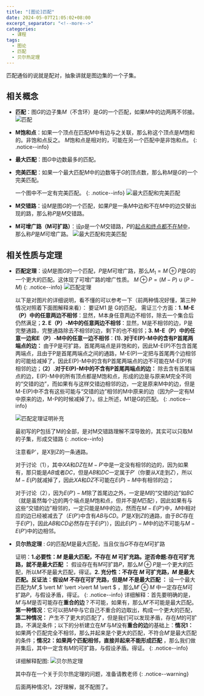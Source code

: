 ```yaml
---
title: "[图论]匹配"
date: 2024-05-07T21:05:02+08:00
excerpt_separator: "<!--more-->"
categories:
  - 课程
tags:
  - 图论
  - 匹配
  - 贝尔热定理
---
```


匹配通俗的说就是配对，抽象讲就是图边集的一个子集。
<!--more-->
## 相关概念
- **匹配**：图$G$的边子集$M$（不含环）是$G$的一个匹配，如果$M$中的边两两不邻接。
  ![匹配](/sakuramarble/assets/post-pictures/2024-05-07-[图论]匹配/匹配.png)
- **M饱和点**：如果一个顶点在匹配$M$中有边与之关联，那么称这个顶点是$M$饱和的。非饱和点反之。
  $M$饱和点是相对的，可能在另一个匹配中是非饱和点。
  {: .notice--info}
- **最大匹配**：图$G$中边数最多的匹配。
- **完美匹配**：如果一个最大匹配$M$中的边数等于$G$的顶点数，那么称$M$是$G$的一个完美匹配。
  
  一个图中不一定有完美匹配。
  {: .notice--info}
  ![最大匹配和完美匹配](/sakuramarble/assets/post-pictures/2024-05-07-[图论]匹配/最大匹配和完美匹配.png)
- **M交错路**：设$M$是图$G$的一个匹配，如果$P$是一条$M$中边和不在$M$中的边交替出现的路，那么称$P$是$M$交错路。
- **M可增广路（M可扩路）**：设$p$是一个$M$交错路，$P$的<u>起点和终点都不在$M$中</u>，那么称$P$是$M$可增广路。
  ![最大匹配和完美匹配](/sakuramarble/assets/post-pictures/2024-05-07-[图论]匹配/M交错路和M可扩路.png)

## 相关性质与定理
- **匹配定理**：设$M$是图$G$的一个匹配，$P$是$M$可增广路，那么$M_1 = M\oplus P$是$G$的一个更大的匹配。这体现了可增广路的增广性质。
  $M\oplus P = (M-P)\cup(P-M)$
  {: .notice--info}
  ![匹配定理](/sakuramarble/assets/post-pictures/2024-05-07-[图论]匹配/匹配定理.png)

  以下是对图片的详细说明，看不懂的可以参考一下（前两种情况好懂，第三种情况对照着下面图解释来看）：
  要证M1 是 G的匹配， 需证三个方面：**1. M-E（P）中的任意两边不相邻**：显然，M本身任意两边不相邻，除去一个集合后仍然满足；**2. E（P）-M中的任意两边不相邻**：显然，M是不相邻的边，P是完整通路，完整通路除去不相邻的边，剩下的也不相邻；**3. M-E（P）中的任意一边和E（P）-M中的任意一边不相邻**：**(1). 对于E(P)-M中的含有P首尾两端点的边：** 由于P是可扩路，首尾两端点是非饱和的，因此M-E(P)不包含首尾两端点，且由于P是首尾两端点之间的通路，M-E(P)一定把与首尾两个边相邻的可能给减掉了，因此E(P)-M中的含有P首尾两端点的边不可能在M-E(P)有相邻的边；**（2）.对于E(P)-M中的不含有P首尾两端点的边：** 除去含有首尾端点的边，E(P)-M中的所有顶点都是M饱和点，形成的边是与原来$M$完全不同的“交错的边”，而如果有与这样交错边相邻的边，一定是原来M中的边，但是M-E(P)中不含有这些可能与“交错的边”相邻的M中原来的边（因为P一定有M中原来的边，M-P的时候减掉了）。综上所述，M1是G的匹配。
  {: .notice--info}

  ![匹配定理证明补充](/sakuramarble/assets/post-pictures/2024-05-07-[图论]匹配/匹配定理证明补充.jpg)
  
  最初写的P包括了M的全部，是对M交错路理解不深导致的，其实可以只取M的子集，形成交错路
  {: .notice--info}

  注意看P'，是X到Z的一条通路。

  对于讨论（1），其中$XA$和$DZ$在$M-P'$中是一定没有相邻的边的，因为如果有，那只能是$AB$或者$DC$，但是$AB$和$DC$一定属于$P'$（你要从$X$走到$Z$），所以$M-E(P)$就减掉了，因此$XA$和$DZ$不可能在$E(P)-M$中有相邻的边；

  对于讨论（2），因为$E(P')-M$除了首尾边之外，一定是$M$的“交错的边”如$BC$（就是虽然每个边的两个端点是$M$饱和点，但并不是$M$匹配），因此如果有与这些“交错的边”相邻的，一定只能是$M$中的边，然而在$M-E(P')$中，$M$中相对应的边已经被减去了（$E(P')$中含有$AB$与$CD$。$P'$是$X$到$Z$的通路，由于$BC$存在于$E(P')$，因此$AB$和$CD$必然存在于$E(P')$），因此$E(P')-M$中的边不可能与$M-E(P')$中的边相邻。
- **贝尔热定理** : $G$的匹配$M$是最大匹配，当且仅当$G$不存在$M$可扩路
  
  证明：**1.必要性：$M$ 是最大匹配，不存在 $M$ 可扩充路。逆否命题:存在可扩充路，就不是最大匹配 ：** 假设存在有$M$可扩路$P$，那么$M\oplus P$是一个更大的匹配，所以$M$不是最大匹配，得证。**2. 充分性：不存在 $M$ 可扩充路，$M$ 是最大匹配。反证法：假设$M$ 不存在可扩充路，但是$M$ 不是最大匹配 ：** 设一个最大匹配为$M'$,$ \vert M' \vert >\vert M \vert $ ，那么$M'\oplus M$ 中一定存在$M$可扩路$P$，与假设矛盾，得证。
  {: .notice--info}
  详细解释：首先要明确的是，$M'$与$M$是否可能存在**重合的边**？不可能，如果有，那么$M'$不可能是最大匹配。**第一种情况**：它可以把$M$中与它自己不重合的边取出，构成一个更大的匹配，**第二种情况：** 产生不了更大的匹配了，但是我们可以发现矛盾，存在$M$的可扩路，不满足条件；以下的分析建立在$M'$与$M$没有**重合的边**的基础上：**情况1：** 如果两个匹配完全不相邻，那么并起来是个更大的匹配，不符合$M'$是最大匹配的条件；**情况2：如果两个匹配相邻，直接并起来不能形成匹配** ，那么我们做并集后，其中一定含有$M$的可扩路，与假设矛盾。得证。
  {: .notice--info}

  详细解释配图:
  ![贝尔热定理](/sakuramarble/assets/post-pictures/2024-05-07-[图论]匹配/贝尔热定理.jpg)
  
  其中存在一个关于贝尔热定理的问题，准备请教老师
  {: .notice--warning}

  后面两种情况1，2好理解，就不配图了。